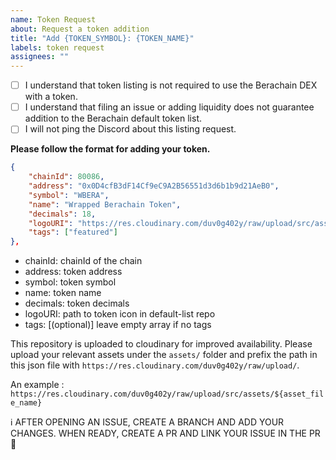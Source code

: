 ```yaml
---
name: Token Request
about: Request a token addition
title: "Add {TOKEN_SYMBOL}: {TOKEN_NAME}"
labels: token request
assignees: ""
---
```


- [ ] I understand that token listing is not required to use the Berachain DEX with a token.
- [ ] I understand that filing an issue or adding liquidity does not guarantee addition to the Berachain default token list.
- [ ] I will not ping the Discord about this listing request.

**Please follow the format for adding your token.**

```json
{
    "chainId": 80086,
    "address": "0x0D4cfB3dF14Cf9eC9A2B56551d3d6b1b9d21AeB0",
    "symbol": "WBERA",
    "name": "Wrapped Berachain Token",
    "decimals": 18,
    "logoURI": "https://res.cloudinary.com/duv0g402y/raw/upload/src/assets/wbera.png",
    "tags": ["featured"]
},
```

- chainId: chainId of the chain
- address: token address
- symbol: token symbol
- name: token name
- decimals: token decimals
- logoURI: path to token icon in default-list repo
- tags: [(optional)] leave empty array if no tags

This  repository is uploaded to cloudinary for improved availability. Please upload your relevant assets under the `assets/` folder and prefix the path in this json file with `https://res.cloudinary.com/duv0g402y/raw/upload/`.

An example :
`https://res.cloudinary.com/duv0g402y/raw/upload/src/assets/${asset_file_name}`

ℹ️ AFTER OPENING AN ISSUE, CREATE A BRANCH AND ADD YOUR CHANGES. WHEN READY, CREATE A PR AND LINK YOUR ISSUE IN THE PR 🚀

